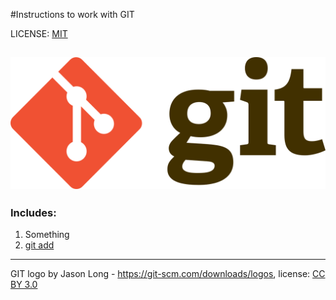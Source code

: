 #Instructions to work with GIT

LICENSE: [MIT](./license.md)

![](./assets/git-logo.png)
---

### Includes:
1. Something
2. [git add](./add.md)

---

GIT logo by Jason Long - https://git-scm.com/downloads/logos, license: [CC BY 3.0](https://upload.wikimedia.org/wikipedia/commons/e/e0/Git-logo.svg )


